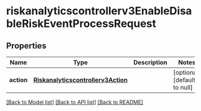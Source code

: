 # riskanalyticscontrollerv3EnableDisableRiskEventProcessRequest

## Properties
Name | Type | Description | Notes
------------ | ------------- | ------------- | -------------
**action** | [**Riskanalyticscontrollerv3Action**](Riskanalyticscontrollerv3Action.md) |  | [optional] [default to null]

[[Back to Model list]](../README.md#documentation-for-models) [[Back to API list]](../README.md#documentation-for-api-endpoints) [[Back to README]](../README.md)


